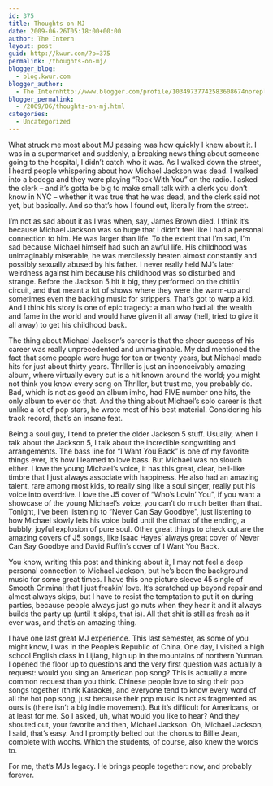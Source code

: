 ```yaml
---
id: 375
title: Thoughts on MJ
date: 2009-06-26T05:18:00+00:00
author: The Intern
layout: post
guid: http://kwur.com/?p=375
permalink: /thoughts-on-mj/
blogger_blog:
  - blog.kwur.com
blogger_author:
  - The Internhttp://www.blogger.com/profile/10349737742583608674noreply@blogger.com
blogger_permalink:
  - /2009/06/thoughts-on-mj.html
categories:
  - Uncategorized
---
```

<div class="pf-content">
  <p>
    What struck me most about MJ passing was how quickly I knew about it. I was in a supermarket and suddenly, a breaking news thing about someone going to the hospital, I didn&#8217;t catch who it was. As I walked down the street, I heard people whispering about how Michael Jackson was dead. I walked into a bodega and they were playing &#8220;Rock With You&#8221; on the radio. I asked the clerk &#8211; and it&#8217;s gotta be big to make small talk with a clerk you don&#8217;t know in NYC &#8211; whether it was true that he was dead, and the clerk said not yet, but basically. And so that&#8217;s how I found out, literally from the street.
  </p>
  
  <p>
    I&#8217;m not as sad about it as I was when, say, James Brown died. I think it&#8217;s because Michael Jackson was so huge that I didn&#8217;t feel like I had a personal connection to him. He was larger than life. To the extent that I&#8217;m sad, I&#8217;m sad because Michael himself had such an awful life. His childhood was unimaginably miserable, he was mercilessly beaten almost constantly and possibly sexually abused by his father. I never really held MJ&#8217;s later weirdness against him because his childhood was so disturbed and strange. Before the Jackson 5 hit it big, they performed on the chitlin&#8217; circuit, and that meant a lot of shows where they were the warm-up and sometimes even the backing music for strippers. That&#8217;s got to warp a kid. And I think his story is one of epic tragedy: a man who had all the wealth and fame in the world and would have given it all away (hell, tried to give it all away) to get his childhood back.
  </p>
  
  <p>
    The thing about Michael Jackson&#8217;s career is that the sheer success of his career was really unprecedented and unimaginable. My dad mentioned the fact that some people were huge for ten or twenty years, but Michael made hits for just about thirty years. Thriller is just an inconceivably amazing album, where virtually every cut is a hit known around the world; you might not think you know every song on Thriller, but trust me, you probably do. Bad, which is not as good an album imho, had FIVE number one hits, the only album to ever do that. And the thing about Michael&#8217;s solo career is that unlike a lot of pop stars, he wrote most of his best material. Considering his track record, that&#8217;s an insane feat.
  </p>
  
  <p>
    Being a soul guy, I tend to prefer the older Jackson 5 stuff. Usually, when I talk about the Jackson 5, I talk about the incredible songwriting and arrangements. The bass line for &#8220;I Want You Back&#8221; is one of my favorite things ever, it&#8217;s how I learned to love bass. But Michael was no slouch either. I love the young Michael&#8217;s voice, it has this great, clear, bell-like timbre that I just always associate with happiness. He also had an amazing talent, rare among most kids, to really sing like a soul singer, really put his voice into overdrive. I love the J5 cover of &#8220;Who&#8217;s Lovin&#8217; You&#8221;, if you want a showcase of the young Michael&#8217;s voice, you can&#8217;t do much better than that. Tonight, I&#8217;ve been listening to &#8220;Never Can Say Goodbye&#8221;, just listening to how Michael slowly lets his voice build until the climax of the ending, a bubbly, joyful explosion of pure soul. Other great things to check out are the amazing covers of J5 songs, like Isaac Hayes&#8217; always great cover of Never Can Say Goodbye and David Ruffin&#8217;s cover of I Want You Back.
  </p>
  
  <p>
    You know, writing this post and thinking about it, I may not feel a deep personal connection to Michael Jackson, but he&#8217;s been the background music for some great times. I have this one picture sleeve 45 single of Smooth Criminal that I just freakin&#8217; love. It&#8217;s scratched up beyond repair and almost always skips, but I have to resist the temptation to put it on during parties, because people always just go nuts when they hear it and it always builds the party up (until it skips, that is). All that shit is still as fresh as it ever was, and that&#8217;s an amazing thing.
  </p>
  
  <p>
    I have one last great MJ experience. This last semester, as some of you might know, I was in the People&#8217;s Republic of China. One day, I visited a high school English class in Lijiang, high up in the mountains of northern Yunnan. I opened the floor up to questions and the very first question was actually a request: would you sing an American pop song? This is actually a more common request than you think. Chinese people love to sing their pop songs together (think Karaoke), and everyone tend to know every word of all the hot pop song, just because their pop music is not as fragmented as ours is (there isn&#8217;t a big indie movement). But it&#8217;s difficult for Americans, or at least for me. So I asked, uh, what would you like to hear? And they shouted out, your favorite and then, Michael Jackson. Oh, Michael Jackson, I said, that&#8217;s easy. And I promptly belted out the chorus to Billie Jean, complete with woohs. Which the students, of course, also knew the words to.
  </p>
  
  <p>
    For me, that&#8217;s MJs legacy. He brings people together: now, and probably forever.
  </p>
</div>